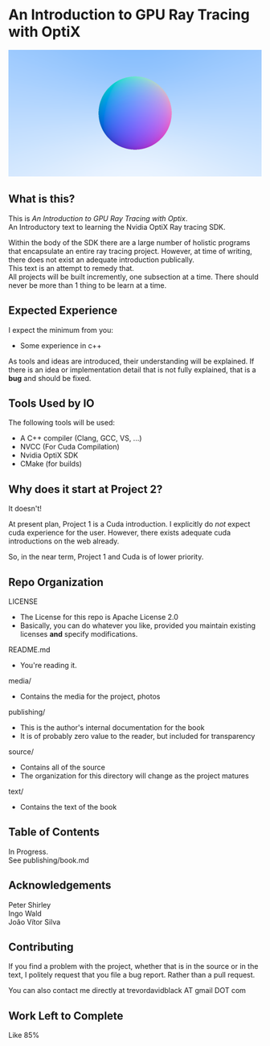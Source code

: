 # An Introduction to GPU Ray Tracing with OptiX #

![](media/readme_header.png)

## What is this? ##

This is *An Introduction to GPU Ray Tracing with Optix*.\
An Introductory text to learning the Nvidia OptiX Ray tracing SDK.

Within the body of the SDK there are a large number of holistic programs that encapsulate an entire ray tracing project. However, at time of writing, there does not exist an adequate introduction publically.\
This text is an attempt to remedy that.\
All projects will be built incremently, one subsection at a time. There should never be more than 1 thing to be learn at a time.

## Expected Experience ##

I expect the minimum from you:
- Some experience in c++

As tools and ideas are introduced, their understanding will be explained. If there is an idea or implementation detail that is not fully explained, that is a **bug** and should be fixed.

## Tools Used by IO ##

The following tools will be used:
- A C++ compiler (Clang, GCC, VS, ...)
- NVCC (For Cuda Compilation)
- Nvidia OptiX SDK
- CMake (for builds)

## Why does it start at Project 2? ##

It doesn't!

At present plan, Project 1 is a Cuda introduction. I explicitly do *not* expect cuda experience for the user. However, there exists adequate cuda introductions on the web already.

So, in the near term, Project 1 and Cuda is of lower priority.

## Repo Organization ##

LICENSE
- The License for this repo is Apache License 2.0
- Basically, you can do whatever you like, provided you maintain existing licenses **and** specify modifications.

README.md
- You're reading it.

media/
- Contains the media for the project, photos

publishing/
- This is the author's internal documentation for the book
- It is of probably zero value to the reader, but included for transparency

source/
- Contains all of the source
- The organization for this directory will change as the project matures

text/
- Contains the text of the book

## Table of Contents ##

In Progress.\
See publishing/book.md

## Acknowledgements ##

Peter Shirley\
Ingo Wald\
João Vítor Silva

## Contributing ##

If you find a problem with the project, whether that is in the source or in the text, I politely request that you file a bug report. Rather than a pull request.

You can also contact me directly at trevordavidblack AT gmail DOT com

## Work Left to Complete ##

Like 85%